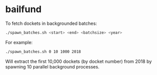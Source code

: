# bailfund

To fetch dockets in backgrounded batches:

```bash
./spawn_batches.sh <start> <end> <batchsize> <year>
```

For example:

```bash
./spawn_batches.sh 0 10 1000 2018
```

Will extract the first 10,000 dockets (by docket number) from 2018 by spawning 10 parallel background processes.
